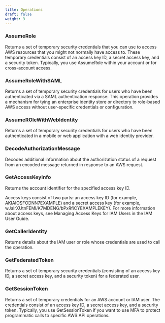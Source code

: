```yaml
---
title: Operations
draft: false
weight: 3
---
```


### AssumeRole

Returns a set of temporary security credentials that you can use to access AWS resources that you might not normally have access to. These temporary credentials consist of an access key ID, a secret access key, and a security token. Typically, you use AssumeRole within your account or for cross-account access.

### AssumeRoleWithSAML

Returns a set of temporary security credentials for users who have been authenticated via a SAML authentication response. This operation provides a mechanism for tying an enterprise identity store or directory to role-based AWS access without user-specific credentials or configuration.

### AssumeROleWithWebIdentity

Returns a set of temporary security credentials for users who have been authenticated in a mobile or web application with a web identity provider. 

### DecodeAuthorizationMessage

Decodes additional information about the authorization status of a request from an encoded message returned in response to an AWS request.

### GetAccessKeyInfo

Returns the account identifier for the specified access key ID.

Access keys consist of two parts: an access key ID (for example, AKIAIOSFODNN7EXAMPLE) and a secret access key (for example, wJalrXUtnFEMI/K7MDENG/bPxRfiCYEXAMPLEKEY). For more information about access keys, see Managing Access Keys for IAM Users in the IAM User Guide.

### GetCallerIdentity

Returns details about the IAM user or role whose credentials are used to call the operation.

### GetFederatedToken

Returns a set of temporary security credentials (consisting of an access key ID, a secret access key, and a security token) for a federated user. 

### GetSessionToken

Returns a set of temporary credentials for an AWS account or IAM user. The credentials consist of an access key ID, a secret access key, and a security token. Typically, you use GetSessionToken if you want to use MFA to protect programmatic calls to specific AWS API operations.

